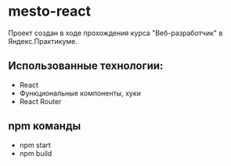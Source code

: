 # mesto-react
Проект создан в ходе прохождения курса "Веб-разработчик" в Яндекс.Практикуме. 
## Использованные технологии:
 - React
 - Функциональные компоненты, хуки
 - React Router
## npm команды
 - npm start
 - npm build